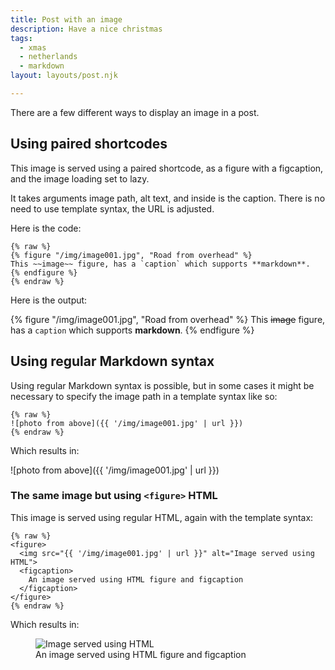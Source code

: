 ```yaml
---
title: Post with an image
description: Have a nice christmas
tags:
  - xmas
  - netherlands
  - markdown
layout: layouts/post.njk

---
```


There are a few different ways to display an image in a post.


## Using paired shortcodes

This image is served using a paired shortcode, as a figure with a figcaption, and the image loading set to lazy.

It takes arguments image path, alt text, and inside is the caption.  There is no need to use template syntax, the URL is adjusted.

Here is the code:

```
{% raw %}
{% figure "/img/image001.jpg", "Road from overhead" %}
This ~~image~~ figure, has a `caption` which supports **markdown**.
{% endfigure %}
{% endraw %}
```

Here is the output:

{% figure "/img/image001.jpg", "Road from overhead" %}
This ~~image~~ figure, has a `caption` which supports **markdown**.
{% endfigure %}


## Using regular Markdown syntax

Using regular Markdown syntax is possible, but in some cases it might be necessary to specify the image path in a template syntax like so:

```
{% raw %}
![photo from above]({{ '/img/image001.jpg' | url }})
{% endraw %}
```

Which results in:

![photo from above]({{ '/img/image001.jpg' | url }})


### The same image but using `<figure>` HTML

This image is served using regular HTML, again with the template syntax:

```
{% raw %}
<figure>
  <img src="{{ '/img/image001.jpg' | url }}" alt="Image served using HTML">
  <figcaption>
    An image served using HTML figure and figcaption
  </figcaption>
</figure>
{% endraw %}
```

Which results in:


<figure>
  <img src="{{ '/img/image001.jpg' | url }}" alt="Image served using HTML">
  <figcaption>
    An image served using HTML figure and figcaption
  </figcaption>
</figure>

